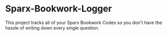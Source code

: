 # Sparx-Bookwork-Logger
This project tracks all of your Sparx Bookwork Codes so you don't have the hassle of writing down every single question.

